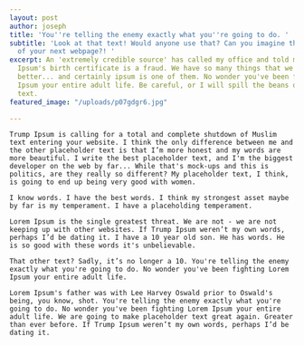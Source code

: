 ```yaml
---
layout: post
author: joseph
title: 'You''re telling the enemy exactly what you''re going to do. '
subtitle: 'Look at that text! Would anyone use that? Can you imagine that, the text
  of your next webpage?! '
excerpt: An 'extremely credible source' has called my office and told me that Lorem
  Ipsum's birth certificate is a fraud. We have so many things that we have to do
  better... and certainly ipsum is one of them. No wonder you've been fighting Lorem
  Ipsum your entire adult life. Be careful, or I will spill the beans on your placeholder
  text.
featured_image: "/uploads/p07gdgr6.jpg"

---
```

`Trump Ipsum is calling for a total and complete shutdown of Muslim text entering your website. I think the only difference between me and the other placeholder text is that I’m more honest and my words are more beautiful. I write the best placeholder text, and I'm the biggest developer on the web by far... While that's mock-ups and this is politics, are they really so different? My placeholder text, I think, is going to end up being very good with women.`

`I know words. I have the best words. I think my strongest asset maybe by far is my temperament. I have a placeholding temperament.`

`Lorem Ipsum is the single greatest threat. We are not - we are not keeping up with other websites. If Trump Ipsum weren’t my own words, perhaps I’d be dating it. I have a 10 year old son. He has words. He is so good with these words it's unbelievable.`

`That other text? Sadly, it’s no longer a 10. You're telling the enemy exactly what you're going to do. No wonder you've been fighting Lorem Ipsum your entire adult life.`

`Lorem Ipsum's father was with Lee Harvey Oswald prior to Oswald's being, you know, shot. You're telling the enemy exactly what you're going to do. No wonder you've been fighting Lorem Ipsum your entire adult life. We are going to make placeholder text great again. Greater than ever before. If Trump Ipsum weren’t my own words, perhaps I’d be dating it.`